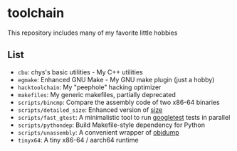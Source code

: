 # toolchain

This repository includes many of my favorite little hobbies

## List ##

* `cbu`: chys's basic utilities - My C++ utilities
* `egmake`: Enhanced GNU Make - My GNU make plugin (just a hobby)
* `hacktoolchain`: My "peephole" hacking optimizer
* `makefiles`: My generic makefiles, partially deprecated
* `scripts/bincmp`: Compare the assembly code of two x86-64 binaries
* `scripts/detailed_size`: Enhanced version of [size](http://linux.die.net/man/1/size)
* `scripts/fast_gtest`: A minimalistic tool to run [googletest](http://google.github.io/googletest/) tests in parallel
* `scripts/pythondep`: Build Makefile-style dependency for Python
* `scripts/unassembly`: A convenient wrapper of [objdump](https://sourceware.org/binutils/docs/binutils/objdump.html)
* `tinyx64`: A tiny x86-64 / aarch64 runtime
